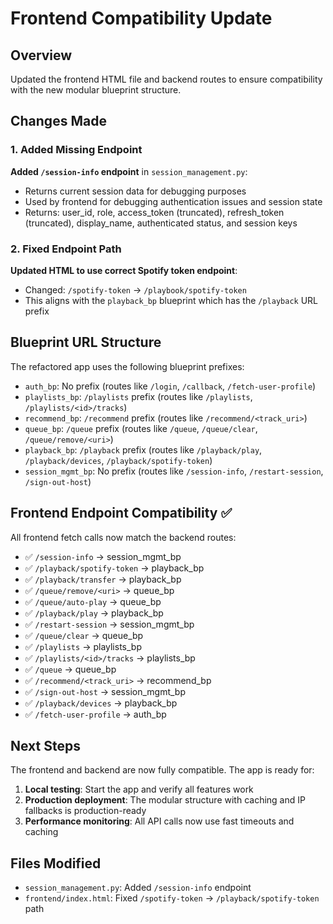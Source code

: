 # Frontend Compatibility Update

## Overview
Updated the frontend HTML file and backend routes to ensure compatibility with the new modular blueprint structure.

## Changes Made

### 1. Added Missing Endpoint
**Added `/session-info` endpoint** in `session_management.py`:
- Returns current session data for debugging purposes
- Used by frontend for debugging authentication issues and session state
- Returns: user_id, role, access_token (truncated), refresh_token (truncated), display_name, authenticated status, and session keys

### 2. Fixed Endpoint Path
**Updated HTML to use correct Spotify token endpoint**:
- Changed: `/spotify-token` → `/playbook/spotify-token`
- This aligns with the `playback_bp` blueprint which has the `/playback` URL prefix

## Blueprint URL Structure
The refactored app uses the following blueprint prefixes:
- `auth_bp`: No prefix (routes like `/login`, `/callback`, `/fetch-user-profile`)
- `playlists_bp`: `/playlists` prefix (routes like `/playlists`, `/playlists/<id>/tracks`)
- `recommend_bp`: `/recommend` prefix (routes like `/recommend/<track_uri>`)
- `queue_bp`: `/queue` prefix (routes like `/queue`, `/queue/clear`, `/queue/remove/<uri>`)
- `playback_bp`: `/playback` prefix (routes like `/playback/play`, `/playback/devices`, `/playback/spotify-token`)
- `session_mgmt_bp`: No prefix (routes like `/session-info`, `/restart-session`, `/sign-out-host`)

## Frontend Endpoint Compatibility ✅
All frontend fetch calls now match the backend routes:
- ✅ `/session-info` → session_mgmt_bp
- ✅ `/playback/spotify-token` → playback_bp  
- ✅ `/playback/transfer` → playback_bp
- ✅ `/queue/remove/<uri>` → queue_bp
- ✅ `/queue/auto-play` → queue_bp
- ✅ `/playback/play` → playback_bp
- ✅ `/restart-session` → session_mgmt_bp
- ✅ `/queue/clear` → queue_bp
- ✅ `/playlists` → playlists_bp
- ✅ `/playlists/<id>/tracks` → playlists_bp
- ✅ `/queue` → queue_bp
- ✅ `/recommend/<track_uri>` → recommend_bp
- ✅ `/sign-out-host` → session_mgmt_bp
- ✅ `/playback/devices` → playback_bp
- ✅ `/fetch-user-profile` → auth_bp

## Next Steps
The frontend and backend are now fully compatible. The app is ready for:
1. **Local testing**: Start the app and verify all features work
2. **Production deployment**: The modular structure with caching and IP fallbacks is production-ready
3. **Performance monitoring**: All API calls now use fast timeouts and caching

## Files Modified
- `session_management.py`: Added `/session-info` endpoint
- `frontend/index.html`: Fixed `/spotify-token` → `/playback/spotify-token` path
